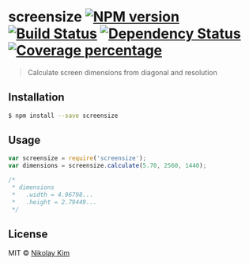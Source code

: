 # screensize [![NPM version][npm-image]][npm-url] [![Build Status][travis-image]][travis-url] [![Dependency Status][daviddm-image]][daviddm-url] [![Coverage percentage][coveralls-image]][coveralls-url]
> Calculate screen dimensions from diagonal and resolution

## Installation

```sh
$ npm install --save screensize
```

## Usage

```js
var screensize = require('screensize');
var dimensions = screensize.calculate(5.70, 2560, 1440);

/*
 * dimensions
 *   .width = 4.96798...
 *   .height = 2.79449...
 */
```
## License

MIT © [Nikolay Kim]()

[npm-image]: https://badge.fury.io/js/screensize.svg
[npm-url]: https://npmjs.org/package/screensize
[travis-image]: https://travis-ci.org/yaruson/screensize.svg?branch=master
[travis-url]: https://travis-ci.org/yaruson/screensize
[daviddm-image]: https://david-dm.org/yaruson/screensize.svg?theme=shields.io
[daviddm-url]: https://david-dm.org/yaruson/screensize
[coveralls-image]: https://coveralls.io/repos/yaruson/screensize/badge.svg
[coveralls-url]: https://coveralls.io/r/yaruson/screensize
